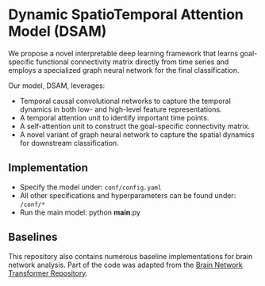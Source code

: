 # Dynamic SpatioTemporal Attention Model (DSAM)

We propose a novel interpretable deep learning framework that learns goal-specific functional connectivity matrix directly from time series and employs a specialized graph neural network for the final classification. 

Our model, DSAM, leverages:
- Temporal causal convolutional networks to capture the temporal dynamics in both low- and high-level feature representations.
- A temporal attention unit to identify important time points.
- A self-attention unit to construct the goal-specific connectivity matrix.
- A novel variant of graph neural network to capture the spatial dynamics for downstream classification.

## Implementation

- Specify the model under: `conf/config.yaml`
- All other specifications and hyperparameters can be found under: `/conf/*`
- Run the main model: python __main__.py 

## Baselines

This repository also contains numerous baseline implementations for brain network analysis. Part of the code was adapted from the [Brain Network Transformer Repository](https://github.com/Wayfear/BrainNetworkTransformer).
